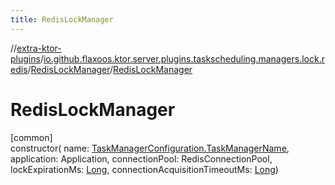 ```yaml
---
title: RedisLockManager
---
```


//[extra-ktor-plugins](../../../index.md)/[io.github.flaxoos.ktor.server.plugins.taskscheduling.managers.lock.redis](../index.md)/[RedisLockManager](index.md)/[RedisLockManager](-redis-lock-manager.md)

# RedisLockManager

[common]\
constructor(
name: [TaskManagerConfiguration.TaskManagerName](../../io.github.flaxoos.ktor.server.plugins.taskscheduling.managers/-task-manager-configuration/-task-manager-name/index.md),
application: Application, connectionPool: RedisConnectionPool,
lockExpirationMs: [Long](https://kotlinlang.org/api/latest/jvm/stdlib/kotlin/-long/index.md),
connectionAcquisitionTimeoutMs: [Long](https://kotlinlang.org/api/latest/jvm/stdlib/kotlin/-long/index.md))




